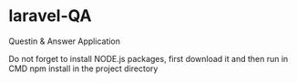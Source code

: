 # laravel-QA
Questin &amp; Answer Application

Do not forget to install NODE.js packages, first download it and then run in CMD npm install in the project directory
